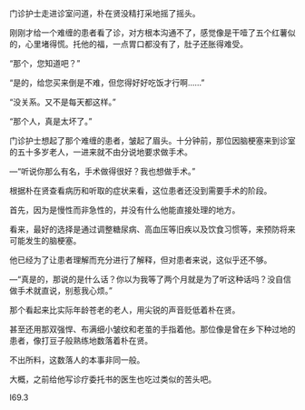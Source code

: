 门诊护士走进诊室问道，朴在贤没精打采地摇了摇头。

刚刚才给一个难缠的患者看了诊，对方根本沟通不了，感觉像是干噎了五个红薯似的，心里堵得慌。托他的福，一点胃口都没有了，肚子还胀得难受。

“那个，您知道吧？”

“是的，给您买来倒是不难，但您得好好吃饭才行啊……”

“没关系。又不是每天都这样。”

“那个人，真是太坏了。”

门诊护士想起了那个难缠的患者，皱起了眉头。十分钟前，那位因脑梗塞来到诊室的五十多岁老人，一进来就不由分说地要求做手术。

—“听说你那么有名，手术做得很好？我也想做手术。”

根据朴在贤查看病历和听取的症状来看，这位患者还没到需要手术的阶段。

首先，因为是慢性而非急性的，并没有什么他能直接处理的地方。

看来，最好的选择是通过调整糖尿病、高血压等旧疾以及饮食习惯等，来预防将来可能发生的脑梗塞。

他已经为了让患者理解而充分进行了解释，但对患者来说，这似乎还不够。

—“真是的，那说的是什么话？你以为我等了两个月就是为了听这种话吗？没自信做手术就直说，别惹我心烦。”

那个看起来比实际年龄苍老的老人，用尖锐的声音贬低着朴在贤。

甚至还用那双强悍、布满细小皱纹和老茧的手指着他。那位像是曾在乡下种过地的患者，像打豆子般熟练地数落着朴在贤。

不出所料，这数落人的本事非同一般。

大概，之前给他写诊疗委托书的医生也吃过类似的苦头吧。

I69.3